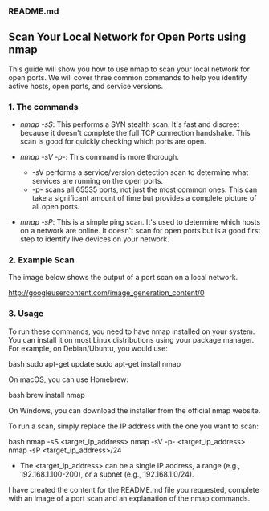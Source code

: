 ### README.md

## Scan Your Local Network for Open Ports using nmap

This guide will show you how to use nmap to scan your local network for open ports. We will cover three common commands to help you identify active hosts, open ports, and service versions.

### 1\. The commands

  * *nmap -sS*: This performs a SYN stealth scan. It's fast and discreet because it doesn't complete the full TCP connection handshake. This scan is good for quickly checking which ports are open.

  * *nmap -sV -p-*: This command is more thorough.

      * -sV performs a service/version detection scan to determine what services are running on the open ports.
      * -p- scans all 65535 ports, not just the most common ones. This can take a significant amount of time but provides a complete picture of all open ports.

  * *nmap -sP*: This is a simple ping scan. It's used to determine which hosts on a network are online. It doesn't scan for open ports but is a good first step to identify live devices on your network.

### 2\. Example Scan

The image below shows the output of a port scan on a local network.

http://googleusercontent.com/image_generation_content/0

### 3\. Usage

To run these commands, you need to have nmap installed on your system. You can install it on most Linux distributions using your package manager. For example, on Debian/Ubuntu, you would use:

bash
sudo apt-get update
sudo apt-get install nmap


On macOS, you can use Homebrew:

bash
brew install nmap


On Windows, you can download the installer from the official nmap website.

To run a scan, simply replace the IP address with the one you want to scan:

bash
nmap -sS <target_ip_address>
nmap -sV -p- <target_ip_address>
nmap -sP <target_ip_address>/24


  * The <target_ip_address> can be a single IP address, a range (e.g., 192.168.1.100-200), or a subnet (e.g., 192.168.1.0/24).

I have created the content for the README.md file you requested, complete with an image of a port scan and an explanation of the nmap commands.
